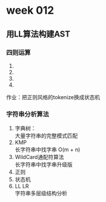 # week 012
## 用LL算法构建AST
### 四则运算
1. 
2. 
3. 
4. 
作业：把正则风格的tokenize换成状态机<br>

### 字符串分析算法
1. 字典树：<br>
   大量字符串的完整模式匹配<br>
2. KMP<br>
   长字符串中找字串  O(m + n)<br>
3. WildCard通配符算法<br>
   长字符串中找字串升级版<br>
4. 正则<br>
5. 状态机<br>
6. LL LR<br>
   字符串多层级结构分析<br>
